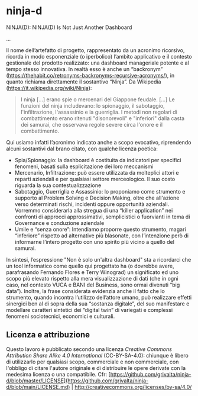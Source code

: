 # ninja-d
NINJA(D): NINJA(D) Is Not Just Another Dashboard

...

Il nome dell’artefatto di progetto, rappresentato da un acronimo ricorsivo, ricorda in modo esponenziale (o iperbolico) l’ambito applicativo e il contesto gestionale del prodotto realizzato: una dashboard manageriale potente e al tempo stesso innovativa. In realtà esso è anche un “backronym” (https://thehabit.co/retronyms-backronyms-recursive-acronyms/), in quanto richiama direttamente il sostantivo “Ninja”. Da Wikipedia (https://it.wikipedia.org/wiki/Ninja):

> I ninja […] erano spie o mercenari del Giappone feudale. […] Le funzioni del ninja includevano: lo spionaggio, il sabotaggio, l'infiltrazione, l'assassinio e la guerriglia. I metodi non regolari di combattimento erano ritenuti "disonorevoli" e "inferiori" dalla casta dei samurai, che osservava regole severe circa l'onore e il combattimento.

Qui usiamo infatti l’acronimo indicato anche a scopo evocativo, riprendendo alcuni sostantivi dal brano citato, con qualche licenza poetica:

-	Spia/Spionaggio: la dashboard è costituita da indicatori per specifici fenomeni, basati sulla esplicitazione dei loro meccanismi
-	Mercenario, Infiltrazione: può essere utilizzata da molteplici attori e reparti aziendali e per qualsiasi settore merceologico. Il suo costo riguarda la sua contestualizzazione
-	Sabotaggio, Guerriglia e Assassinio: lo proponiamo come strumento e supporto al Problem Solving e Decision Making, oltre che all'azione verso determinati rischi, incidenti oppure opportunità aziendali. Vorremmo considerarla alla stregua di una “killer application” nei confronti di approcci approssimativi, semplicistici o fuorvianti in tema di Governance e conduzione aziendale
-	Umile e “senza onore”: Intendiamo proporre questo strumento, magari “inferiore” rispetto ad alternative più blasonate, con l’intenzione però di informarne l’intero progetto con uno spirito più vicino a quello del samurai.

In sintesi, l’espressione "Non è solo un'altra dashboard" sta a ricordarci che un tool informatico come quello qui progettato ha (o dovrebbe avere, parafrasando Fernando Flores e Terry Winograd) un significato ed uno scopo più elevato rispetto alla mera visualizzazione di dati (che in ogni caso, nel contesto VUCA e BANI del Business, sono ormai divenuti “big data”). Inoltre, la frase considerata evidenzia anche il fatto che lo strumento, quando incontra l’utilizzo dell’attore umano, può realizzare effetti sinergici ben al di sopra della sua “sostanza digitale”, del suo manifestare e modellare caratteri sintetici dei “digital twin” di variegati e complessi fenomeni sociotecnici, economici e culturali.




  
## Licenza e attribuzione
Questo lavoro è pubblicato secondo una licenza _Creative Commons Attribution Share Alike 4.0 International_ (CC-BY-SA-4.0): chiunque è libero di utilizzarlo per qualsiasi scopo, commerciale e non commerciale, con l'obbligo di citare l'autore originale e di distribuire le opere derivate con la medesima licenza o una compatibile. Cfr: [https://github.com/grivalta/ninja-d/blob/master/LICENSE](https://github.com/grivalta/ninja-d/blob/main/LICENSE.md) | http://creativecommons.org/licenses/by-sa/4.0/
